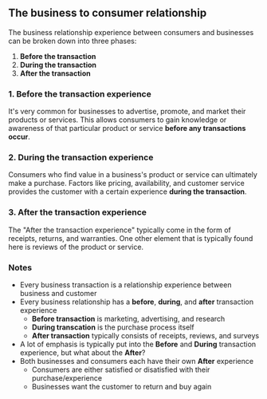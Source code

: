 ## The business to consumer relationship
The business relationship experience between consumers and businesses can be broken down into three phases:

1. **Before the transaction**
2. **During the transaction**
3. **After the transaction**

### 1. Before the transaction experience
It's very common for businesses to advertise, promote, and market their products or services. This allows consumers to gain knowledge or awareness of that particular product or service **before any transactions occur**. 

### 2. During the transaction experience
Consumers who find value in a business's product or service can ultimately make a purchase. Factors like pricing, availability, and customer service provides the customer with a certain experience **during the transaction**.

### 3. After the transaction experience
The "After the transaction experience" typically come in the form of receipts, returns, and warranties. One other element that is typically found here is reviews of the product or service.

### Notes
* Every business transaction is a relationship experience between business and customer
* Every business relationship has a **before**, **during**, and **after** transaction experience
  * **Before transaction** is marketing, advertising, and research
  * **During transcation** is the purchase process itself
  * **After transaction** typically consists of receipts, reviews, and surveys
* A lot of emphasis is typically put into the **Before** and **During** transaction experience, but what about the **After**?
* Both businesses and consumers each have their own **After** experience
  * Consumers are either satisfied or disatisfied with their purchase/experience
  * Businesses want the customer to return and buy again
